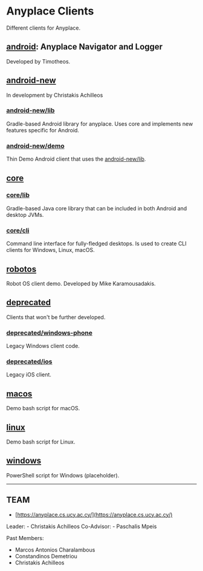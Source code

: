 Anyplace Clients
================
Different clients for Anyplace.

## [android](android): Anyplace Navigator and Logger
Developed by Timotheos.

## [android-new](android-new)
In development by Christakis Achilleos

### [android-new/lib](android-new/lib)
Gradle-based Android library for anyplace.
Uses core and implements new features specific for Android.

### [android-new/demo](android-new/demo)
Thin Demo Android client that uses the [android-new/lib](android-new/lib).

## [core](core)
### [core/lib](core/lib)
Gradle-based Java core library that can be included in both Android and desktop JVMs.

### [core/cli](core/cli)
Command line interface for fully-fledged desktops.
Is used to create CLI clients for Windows, Linux, macOS.

## [robotos](robotos)
Robot OS client demo.
Developed by Mike Karamousadakis.

## [deprecated](deprecated)
Clients that won't be further developed.

### [deprecated/windows-phone](deprecated/windows-phone)
Legacy Windows client code.

### [deprecated/ios](deprecated/ios)
Legacy iOS client.

## [macos](macos)
Demo bash script for macOS.

## [linux](linux)
Demo bash script for Linux.

## [windows](windows)
PowerShell script for Windows (placeholder).

---
TEAM
---
* [https://anyplace.cs.ucy.ac.cy/](https://anyplace.cs.ucy.ac.cy/)

Leader:
    - Christakis Achilleos
Co-Advisor:
    - Paschalis Mpeis

Past Members:
* Marcos Antonios Charalambous
* Constandinos Demetriou
* Christakis Achilleos
